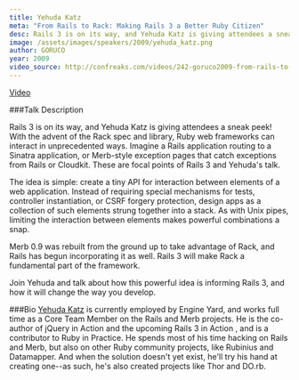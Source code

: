 ```yaml
---
title: Yehuda Katz
meta: "From Rails to Rack: Making Rails 3 a Better Ruby Citizen"
desc: Rails 3 is on its way, and Yehuda Katz is giving attendees a sneak peek!
image: /assets/images/speakers/2009/yehuda_katz.png
author: GORUCO
year: 2009
video_source: http://confreaks.com/videos/242-goruco2009-from-rails-to-rack-making-rails-3-a-better-ruby-citizen
---
```


<a href="http://confreaks.com/videos/242-goruco2009-from-rails-to-rack-making-rails-3-a-better-ruby-citizen">Video</a>

###Talk Description

Rails 3 is on its way, and Yehuda Katz is giving attendees a sneak peek! With the advent of the Rack spec and library, Ruby web frameworks can interact in unprecedented ways. Imagine a Rails application routing to a Sinatra application, or Merb-style exception pages that catch exceptions from Rails or Cloudkit. These are focal points of Rails 3 and Yehuda's talk.

The idea is simple: create a tiny API for interaction between elements of a web application. Instead of requiring special mechanisms for tests, controller instantiation, or CSRF forgery protection, design apps as a collection of such elements strung together into a stack. As with Unix pipes, limiting the interaction between elements makes powerful combinations a snap.

Merb 0.9 was rebuilt from the ground up to take advantage of Rack, and Rails has begun incorporating it as well. Rails 3 will make Rack a fundamental part of the framework.

Join Yehuda and talk about how this powerful idea is informing Rails 3, and how it will change the way you develop.

###Bio
[Yehuda Katz](http://yehudakatz.com/) is currently employed by Engine Yard, and works full time as a Core Team Member on the Rails and Merb projects. He is the co-author of jQuery in Action and the upcoming Rails 3 in Action , and is a contributor to Ruby in Practice. He spends most of his time hacking on Rails and Merb, but also on other Ruby community projects, like Rubinius and Datamapper. And when the solution doesn't yet exist, he'll try his hand at creating one--as such, he's also created projects like Thor and DO.rb.



